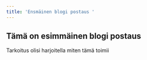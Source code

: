 ```yaml
---
title: 'Ensmäinen blogi postaus '
---
```


## Tämä on esimmäinen blogi postaus 
Tarkoitus olisi harjoitella miten tämä toimii 